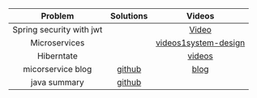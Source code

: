 Problem | Solutions | Videos 
| :---:   | :-: | :-: 
|Spring security with jwt | | [Video](https://www.youtube.com/watch?v=X80nJ5T7YpE)  | 
|Microservices|  |[videos1](https://www.youtube.com/playlist?list=PLqq-6Pq4lTTaoaVoQVfRJPqvNTCjcTvJB)[system-design](https://www.youtube.com/playlist?list=PLkQkbY7JNJuDqCFncFdTzGm6cRYCF-kZO)
|Hiberntate| |[videos](https://www.youtube.com/playlist?list=PL4AFF701184976B25)
|micorservice blog|[github](https://github.com/piomin/sample-spring-microservices-advanced)|[blog](https://piotrminkowski.com/2017/04/14/microservices-api-documentation-with-swagger2/)
|java summary|[github](https://github.com/deepak-malik/Effective-JAVA-Summary)
